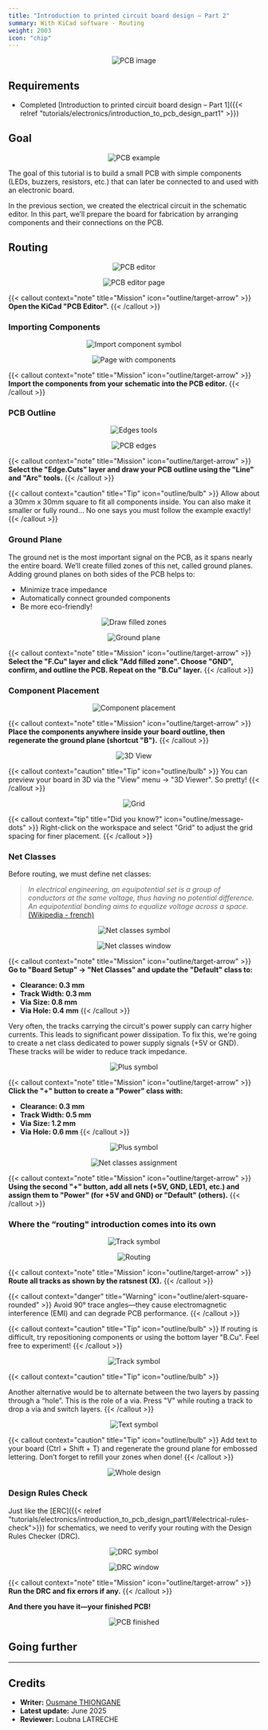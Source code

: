 ```yaml
---
title: "Introduction to printed circuit board design – Part 2"
summary: With KiCad software - Routing
weight: 2003
icon: "chip"
---
```


<p align="center">
    <img src="/chroma/images/pcb.png" alt="PCB image" class="w-full h-auto" />
</p>

## Requirements

* Completed [Introduction to printed circuit board design – Part 1]({{< relref "tutorials/electronics/introduction_to_pcb_design_part1" >}})

## Goal

<p align="center">
    <img src="/chroma/images/schematic1.png" alt="PCB example" class="w-full h-auto" />
</p>

The goal of this tutorial is to build a small PCB with simple components (LEDs, buzzers, resistors, etc.) that can later be connected to and used with an electronic board.

In the previous section, we created the electrical circuit in the schematic editor. In this part, we’ll prepare the board for fabrication by arranging components and their connections on the PCB.

## Routing

<p align="center">
    <img src="/chroma/images/routing1.jpg" alt="PCB editor" class="w-full h-auto" />
</p>

<p align="center">
    <img src="/chroma/images/routing2.jpg" alt="PCB editor page" class="w-full h-auto" />
</p>

{{< callout context="note" title="Mission" icon="outline/target-arrow" >}}
**Open the KiCad "PCB Editor".**
{{< /callout >}}

### Importing Components

<p align="center">
    <img src="/chroma/images/routing3.jpg" alt="Import component symbol" class="w-full h-auto" />
</p>

<p align="center">
    <img src="/chroma/images/routing4.jpg" alt="Page with components" class="w-full h-auto" />
</p>

{{< callout context="note" title="Mission" icon="outline/target-arrow" >}}
**Import the components from your schematic into the PCB editor.**
{{< /callout >}}

### PCB Outline

<p align="center">
    <img src="/chroma/images/routing5.jpg" alt="Edges tools" class="w-full h-auto" />
</p>

<p align="center">
    <img src="/chroma/images/routing6.jpg" alt="PCB edges" class="w-full h-auto" />
</p>

{{< callout context="note" title="Mission" icon="outline/target-arrow" >}}
**Select the "Edge.Cuts" layer and draw your PCB outline using the "Line" and "Arc" tools.**
{{< /callout >}}

{{< callout context="caution" title="Tip" icon="outline/bulb" >}}
Allow about a 30mm x 30mm square to fit all components inside. You can also make it smaller or fully round… No one says you must follow the example exactly!
{{< /callout >}}

### Ground Plane

The ground net is the most important signal on the PCB, as it spans nearly the entire board. We’ll create filled zones of this net, called ground planes. Adding ground planes on both sides of the PCB helps to:

* Minimize trace impedance
* Automatically connect grounded components
* Be more eco-friendly!

<p align="center">
    <img src="/chroma/images/routing7.jpg" alt="Draw filled zones" class="w-full h-auto" />
</p>

<p align="center">
    <img src="/chroma/images/routing8.jpg" alt="Ground plane" class="w-full h-auto" />
</p>

{{< callout context="note" title="Mission" icon="outline/target-arrow" >}}
**Select the "F.Cu" layer and click "Add filled zone". Choose "GND", confirm, and outline the PCB. Repeat on the "B.Cu" layer.**
{{< /callout >}}

### Component Placement

<p align="center">
    <img src="/chroma/images/routing9.jpg" alt="Component placement" class="w-full h-auto" />
</p>

{{< callout context="note" title="Mission" icon="outline/target-arrow" >}}
**Place the components anywhere inside your board outline, then regenerate the ground plane (shortcut "B").**
{{< /callout >}}

<p align="center">
    <img src="/chroma/images/routing10.jpg" alt="3D View" class="w-full h-auto" />
</p>

{{< callout context="caution" title="Tip" icon="outline/bulb" >}}
You can preview your board in 3D via the "View" menu → "3D Viewer". So pretty!
{{< /callout >}}

<p align="center">
    <img src="/chroma/images/routing11_en.png" alt="Grid" class="w-full h-auto" />
</p>

{{< callout context="tip" title="Did you know?" icon="outline/message-dots" >}}
Right-click on the workspace and select "Grid" to adjust the grid spacing for finer placement.
{{< /callout >}}

### Net Classes

Before routing, we must define net classes:

> _In electrical engineering, an equipotential set is a group of conductors at the same voltage, thus having no potential difference. An equipotential bonding aims to equalize voltage across a space._ [(Wikipedia - french)](https://fr.wikipedia.org/wiki/%C3%89quipotentielle#%C3%89lectricit%C3%A9)

<p align="center">
    <img src="/chroma/images/routing12.jpg" alt="Net classes symbol" class="w-full h-auto" />
</p>

<p align="center">
    <img src="/chroma/images/routing13_en.png" alt="Net classes window" class="w-full h-auto" />
</p>

{{< callout context="note" title="Mission" icon="outline/target-arrow" >}}
**Go to "Board Setup" → "Net Classes" and update the "Default" class to:**

* **Clearance: 0.3 mm**
* **Track Width: 0.3 mm**
* **Via Size: 0.8 mm**
* **Via Hole: 0.4 mm**
{{< /callout >}}

Very often, the tracks carrying the circuit's power supply can carry higher currents. This leads to significant power dissipation. To fix this, we're going to create a net class dedicated to power supply signals (+5V or GND). These tracks will be wider to reduce track impedance.

<p align="center">
    <img src="/chroma/images/routing14.jpg" alt="Plus symbol" class="w-full h-auto" />
</p>

{{< callout context="note" title="Mission" icon="outline/target-arrow" >}}
**Click the "+" button to create a "Power" class with:**

* **Clearance: 0.3 mm**
* **Track Width: 0.5 mm**
* **Via Size: 1.2 mm**
* **Via Hole: 0.6 mm**
{{< /callout >}}

<p align="center">
    <img src="/chroma/images/routing14.jpg" alt="Plus symbol" class="w-full h-auto" />
</p>

<p align="center">
    <img src="/chroma/images/routing15_en.png" alt="Net classes assignment" class="w-full h-auto" />
</p>

{{< callout context="note" title="Mission" icon="outline/target-arrow" >}}
**Using the second "+" button, add all nets (+5V, GND, LED1, etc.) and assign them to "Power" (for +5V and GND) or "Default" (others).**
{{< /callout >}}

### Where the “routing" introduction comes into its own

<p align="center">
    <img src="/chroma/images/routing16.jpg" alt="Track symbol" class="w-full h-auto" />
</p>

<p align="center">
    <img src="/chroma/images/routing17.jpg" alt="Routing" class="w-full h-auto" />
</p>

{{< callout context="note" title="Mission" icon="outline/target-arrow" >}}
**Route all tracks as shown by the ratsnest (X).**
{{< /callout >}}

{{< callout context="danger" title="Warning" icon="outline/alert-square-rounded" >}}
Avoid 90° trace angles—they cause electromagnetic interference (EMI) and can degrade PCB performance.
{{< /callout >}}

{{< callout context="caution" title="Tip" icon="outline/bulb" >}}
If routing is difficult, try repositioning components or using the bottom layer "B.Cu". Feel free to experiment!
{{< /callout >}}

<p align="center">
    <img src="/chroma/images/routing18.jpg" alt="Track symbol" class="w-full h-auto" />
</p>

{{< callout context="caution" title="Tip" icon="outline/bulb" >}}

Another alternative would be to alternate between the two layers by passing through a “hole”. This is the role of a via. Press "V" while routing a track to drop a via and switch layers.
{{< /callout >}}

<p align="center">
    <img src="/chroma/images/routing19.jpg" alt="Text symbol" class="w-full h-auto" />
</p>

{{< callout context="caution" title="Tip" icon="outline/bulb" >}}
Add text to your board (Ctrl + Shift + T) and regenerate the ground plane for embossed lettering. Don’t forget to refill your zones when done!
{{< /callout >}}

<p align="center">
    <img src="/chroma/images/routing20.png" alt="Whole design" class="w-full h-auto" />
</p>

### Design Rules Check

Just like the [ERC]({{< relref "tutorials/electronics/introduction_to_pcb_design_part1/#electrical-rules-check">}}) for schematics, we need to verify your routing with the Design Rules Checker (DRC).

<p align="center">
    <img src="/chroma/images/routing21.jpg" alt="DRC symbol" class="w-full h-auto" />
</p>

<p align="center">
    <img src="/chroma/images/routing22_en.png" alt="DRC window" class="w-full h-auto" />
</p>

{{< callout context="note" title="Mission" icon="outline/target-arrow" >}}
**Run the DRC and fix errors if any.**
{{< /callout >}}

**And there you have it—your finished PCB!**

<p align="center">
    <img src="/chroma/images/schematic1.png" alt="PCB finished" class="w-full h-auto" />
</p>

## Going further

---

## Credits

* **Writer:** [Ousmane THIONGANE](https://mowibox.github.io/)
* **Latest update:** June 2025
* **Reviewer:** Loubna LATRECHE
